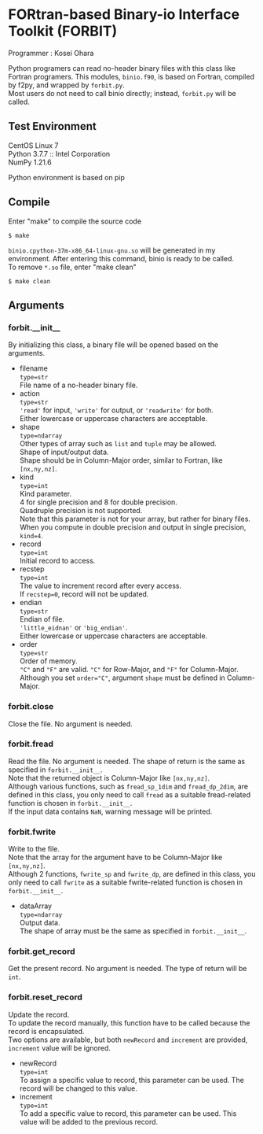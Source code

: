 # FORtran-based Binary-io Interface Toolkit (FORBIT)
Programmer : Kosei Ohara  

Python programers can read no-header binary files with this class like Fortran programers. This modules, `binio.f90`, is based on Fortran, compiled by f2py, and wrapped by `forbit.py`.  
Most users do not need to call binio directly; instead, `forbit.py` will be called.

## Test Environment
CentOS Linux 7  
Python 3.7.7 :: Intel Corporation  
NumPy 1.21.6  

Python environment is based on pip  

## Compile
Enter "make" to compile the source code
```shell-session
$ make
```
`binio.cpython-37m-x86_64-linux-gnu.so` will be generated in my environment.
After entering this command, binio is ready to be called.  
To remove `*.so` file, enter "make clean"
```shell-session
$ make clean
```

## Arguments
### forbit.\_\_init\_\_
By initializing this class, a binary file will be opened based on the arguments.  
- filename  
  `type=str`  
  File name of a no-header binary file.  
- action  
  `type=str`  
  `'read'` for input, `'write'` for output, or `'readwrite'` for both.  
  Either lowercase or uppercase characters are acceptable.  
- shape  
  `type=ndarray`  
  Other types of array such as `list` and `tuple` may be allowed.  
  Shape of input/output data.  
  Shape should be in Column-Major order, similar to Fortran, like `[nx,ny,nz]`.  
- kind  
  `type=int`  
  Kind parameter.  
  4 for single precision and 8 for double precision.  
  Quadruple precision is not supported.  
  Note that this parameter is not for your array, but rather for binary files.
  When you compute in double precision and output in single precision, `kind=4`.  
- record  
  `type=int`  
  Initial record to access.
- recstep  
  `type=int`  
  The value to increment record after every access.  
  If `recstep=0`, record will not be updated.  
- endian  
  `type=str`  
  Endian of file.  
  `'little_eidnan'` or `'big_endian'`.  
  Either lowercase or uppercase characters are acceptable.  
- order  
  `type=str`  
  Order of memory.  
  `"C"` and `"F"` are valid. `"C"` for Row-Major, and `"F"` for Column-Major.  
  Although you set `order="C"`, argument `shape` must be defined in Column-Major.

### forbit.close
Close the file. No argument is needed.

### forbit.fread
Read the file. No argument is needed. The shape of return is the same as specified in `forbit.__init__`.  
Note that the returned object is Column-Major like `[nx,ny,nz]`.  
Although various functions, such as `fread_sp_1dim` and `fread_dp_2dim`, are defined in this class, you only need to call `fread` as a suitable fread-related function is chosen in `forbit.__init__`.  
If the input data contains `NaN`, warning message will be printed.  

### forbit.fwrite
Write to the file.  
Note that the array for the argument have to be Column-Major like `[nx,ny,nz]`.  
Although 2 functions, `fwrite_sp` and `fwrite_dp`, are defined in this class, you only need to call `fwrite` as a suitable fwrite-related function is chosen in `forbit.__init__`.
- dataArray  
  `type=ndarray`  
  Output data.  
  The shape of array must be the same as specified in `forbit.__init__`.  

### forbit.get\_record
Get the present record. No argument is needed. The type of return will be `int`.  

### forbit.reset\_record
Update the record.  
To update the record manually, this function have to be called because the record is encapsulated.  
Two options are available, but both `newRecord` and `increment` are provided, `increment` value will be ignored.  
- newRecord  
  `type=int`  
  To assign a specific value to record, this parameter can be used. The record will be changed to this value.  
- increment  
  `type=int`  
  To add a specific value to record, this parameter can be used. This value will be added to the previous record.  





